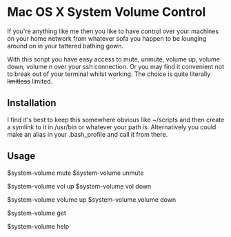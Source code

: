 # Mac OS X System Volume Control

If you're anything like me then you like to have control over your machines on your home network from whatever sofa you happen to be lounging around on in your tattered bathing gown.

With this script you have easy access to mute, unmute, volume up, volume down, volume n over your ssh connection. Or you may find it convenient not to break out of your terminal whilst working. The choice is quite literally ~~limitless~~ limited.

## Installation

I find it's best to keep this somewhere obvious like ~/scripts and then create a symlink to it in /usr/bin or whatever your path is. Alternatively you could make an alias in your .bash_profile and call it from there.

## Usage

$system-volume mute
$system-volume unmute

$system-volume vol up
$system-volume vol down

$system-volume volume up
$system-volume volume down

$system-volume get

$system-volume help

